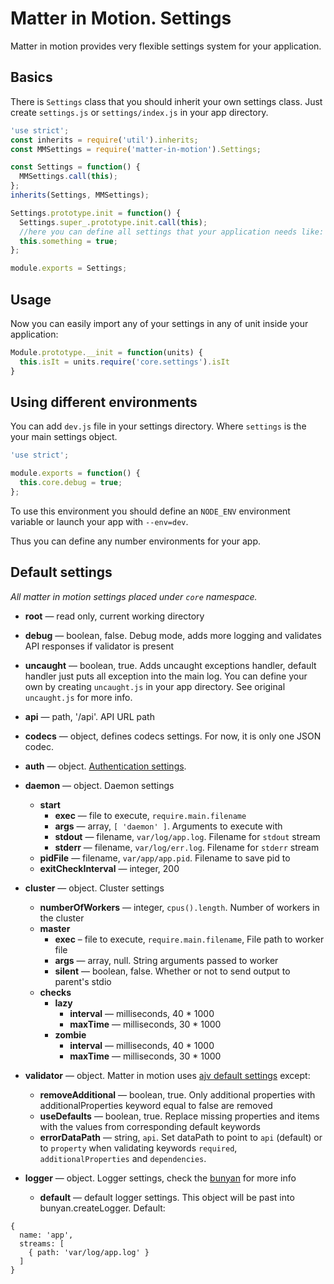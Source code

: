 # Matter in Motion. Settings

Matter in motion provides very flexible settings system for your application.

## Basics

There is `Settings` class that you should inherit your own settings class. Just create `settings.js` or `settings/index.js` in your app directory.

```js
'use strict';
const inherits = require('util').inherits;
const MMSettings = require('matter-in-motion').Settings;

const Settings = function() {
  MMSettings.call(this);
};
inherits(Settings, MMSettings);

Settings.prototype.init = function() {
  Settings.super_.prototype.init.call(this);
  //here you can define all settings that your application needs like:
  this.something = true;
};

module.exports = Settings;
```

## Usage

Now you can easily import any of your settings in any of unit inside your application:

```js
Module.prototype.__init = function(units) {
  this.isIt = units.require('core.settings').isIt
}
```

## Using different environments

You can add `dev.js` file in your settings directory. Where `settings` is the your main settings object.

```js
'use strict';

module.exports = function() {
  this.core.debug = true;
};

```

To use this environment you should define an `NODE_ENV` environment variable or launch your app with `--env=dev`.

Thus you can define any number environments for your app.

## Default settings

_All matter in motion settings placed under `core` namespace._

* __root__ — read only, current working directory
* __debug__ — boolean, false. Debug mode, adds more logging and validates API responses if validator is present
* __uncaught__ — boolean, true. Adds uncaught exceptions handler, default handler just puts all exception into the main log. You can define your own by creating `uncaught.js` in your app directory. See original `uncaught.js` for more info.
* __api__ — path, '/api'. API URL path
* __codecs__ — object, defines codecs settings. For now, it is only one JSON codec.
* __auth__ — object. [Authentication settings](https://github.com/matter-in-motion/mm/blob/master/docs/authentication.md).
* __daemon__ — object. Daemon settings
  - __start__
    + __exec__ — file to execute, `require.main.filename`
    + __args__ — array, `[ 'daemon' ]`. Arguments to execute with
    + __stdout__ — filename, `var/log/app.log`. Filename for `stdout` stream
    + __stderr__ — filename, `var/log/err.log`. Filename for `stderr` stream
  - __pidFile__ — filename, `var/app/app.pid`. Filename to save pid to
  - __exitCheckInterval__ — integer, 200

* __cluster__ — object. Cluster settings
  - __numberOfWorkers__ — integer, `cpus().length`. Number of workers in the cluster
  - __master__
    + __exec__ – file to execute, `require.main.filename`, File path to worker file
    + __args__ — array, null. String arguments passed to worker
    + __silent__ — boolean, false. Whether or not to send output to parent's stdio
  - __checks__
    + __lazy__
      * __interval__ — milliseconds, 40 * 1000
      * __maxTime__ — milliseconds, 30 * 1000
    + __zombie__
      * __interval__ — milliseconds, 40 * 1000
      * __maxTime__ — milliseconds, 30 * 1000

* __validator__ — object. Matter in motion uses [ajv default settings](https://github.com/epoberezkin/ajv#options) except:
  - __removeAdditional__ — boolean, true. Only additional properties with additionalProperties keyword equal to false are removed
  - __useDefaults__ — boolean, true. Replace missing properties and items with the values from corresponding default keywords
  - __errorDataPath__ — string, `api`. Set dataPath to point to `api` (default) or to `property` when validating keywords `required`, `additionalProperties` and `dependencies`.

* __logger__ — object. Logger settings, check the [bunyan](https://github.com/trentm/node-bunyan) for more info
  - __default__ — default logger settings. This object will be past into bunyan.createLogger. Default:

```
{
  name: 'app',
  streams: [
    { path: 'var/log/app.log' }
  ]
}
```

